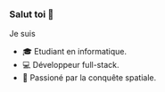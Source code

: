 ### Salut toi 👋

Je suis
- 🎓 Etudiant en informatique.
- 💻 Développeur full-stack.
- 🚀 Passioné par la conquête spatiale.

<!--
**axelcoezard/axelcoezard** is a ✨ _special_ ✨ repository because its `README.md` (this file) appears on your GitHub profile.

Here are some ideas to get you started:

- 🔭 I’m currently working on ...
- 🌱 I’m currently learning ...
- 👯 I’m looking to collaborate on ...
- 🤔 I’m looking for help with ...
- 💬 Ask me about ...
- 📫 How to reach me: ...
- 😄 Pronouns: ...
- ⚡ Fun fact: ...
-->
